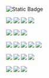 ![Static Badge](https://img.shields.io/badge/pacifictrout-github-blue)


![](https://img.shields.io/badge/OS-Windows-informational?style=flat&logo=windows&logoColor=white&color=2bbc8a)
![](https://img.shields.io/badge/Editor-VSCode-informational?style=flat&logo=visual-studio-code&logoColor=white&color=007ACC)
![](https://img.shields.io/badge/Editor-Eclipse-2C2255?style=flat&logo=eclipse&logoColor=white)
![](https://img.shields.io/badge/Editor-PyCharm-21D789?style=flat&logo=pycharm&logoColor=white)



![](https://img.shields.io/badge/Code-Python-informational?style=flat&logo=python&logoColor=yellow&color=blue)
![](https://img.shields.io/badge/Code-Java-informational?style=flat&logo=openjdk&logoColor=yellow&color=yellow)
![](https://img.shields.io/badge/Code-JavaScript-F7DF1E?style=flat&logo=javascript&logoColor=yellow)


![](https://img.shields.io/badge/Framework-Flask-informational?style=flat&logo=flask&logoColor=white&color=000000)
![](https://img.shields.io/badge/Framework-Node.js-339933?style=flat&logo=node.js&logoColor=white)
![](https://img.shields.io/badge/Framework-React-61DAFB?style=flat&logo=react&logoColor=white)
![](https://img.shields.io/badge/Framework-Django-informational?style=flat&logo=django&logoColor=white&color=2bbc8a)
![](https://img.shields.io/badge/Framework-Maven-C71A36?style=flat&logo=apache-maven&logoColor=red)



![](https://img.shields.io/badge/Web-HTML5-E34F26?style=flat&logo=html5&logoColor=white)
![](https://img.shields.io/badge/Web-CSS3-1572B6?style=flat&logo=css3&logoColor=white)
![](https://img.shields.io/badge/Web-Tailwind_CSS-38B2AC?style=flat&logo=tailwind-css&logoColor=white)
![](https://img.shields.io/badge/Web-PHP-777BB4?style=flat&logo=php&logoColor=white)


![](https://img.shields.io/badge/Database-MySQL-4479A1?style=flat&logo=mysql&logoColor=white)
![](https://img.shields.io/badge/Library-TensorFlow-FF6F00?style=flat&logo=tensorflow&logoColor=white)
![](https://img.shields.io/badge/Cloud-Netlify-informational?style=flat&logo=netlify&logoColor=white&color=00C7B7)
